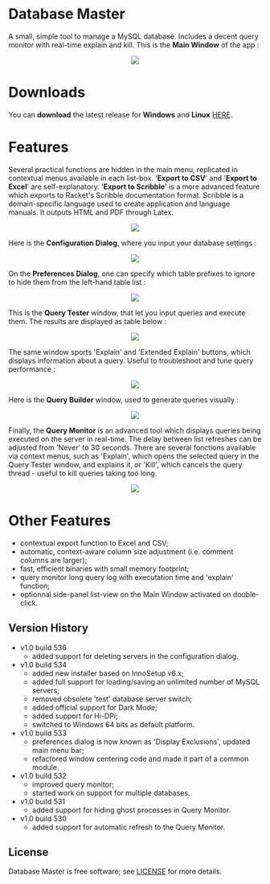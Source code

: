 # Database Master

A small, simple tool to manage a MySQL database. Includes a decent query monitor with real-time explain and kill.
This is the <b>Main Window</b> of the app :

<p align="center"><img src="Screenshots/MainWindow.PNG"></p>

# Downloads

You can <b>download</b> the latest release for <b>Windows</b> and <b>Linux</b> [HERE](https://github.com/DexterLagan/database-master/releases).

# Features

Several practical functions are hidden in the main menu, replicated in contextual menus available in each list-box. '<b>Export to CSV</b>' and '<b>Export to Excel</b>' are self-explanatory. '<b>Export to Scribble</b>' is a more advanced feature which exports to Racket's Scribble documentation format. Scribble is a domain-specific language used to create application and language manuals. It outputs HTML and PDF through Latex.

<p align="center"><img src="Screenshots/Export-Options.PNG"></p>

Here is the <b>Configuration Dialog</b>, where you input your database settings :

<p align="center"><img src="Screenshots/Settings.PNG"></p>

On the <b>Preferences Dialog</b>, one can specify which table prefixes to ignore to hide them from the left-hand table list :

<p align="center"><img src="Screenshots/Preferences.PNG"></p>

This is the <b>Query Tester</b> window, that let you input queries and execute them. The results are displayed as table below :

<p align="center"><img src="Screenshots/QueryTester.PNG"></p>

The same window sports 'Explain' and 'Extended Explain' buttons, which displays information about a query. Useful to troubleshoot and tune query performance :

<p align="center"><img src="Screenshots/Explain.PNG"></p>

Here is the <b>Query Builder</b> window, used to generate queries visually :

<p align="center"><img src="Screenshots/QueryBuilder.PNG"></p>

Finally, the <b>Query Monitor</b> is an advanced tool which displays queries being executed on the server in real-time. The delay between list refreshes can be adjusted from 'Never' to 30 seconds. There are several fonctions available via context menus, such as 'Explain', which opens the selected query in the Query Tester window, and explains it, or 'Kill', which cancels the query thread - useful to kill queries taking too long.

<p align="center"><img src="Screenshots/QueryMonitor.PNG"></p>

# Other Features

- contextual export function to Excel and CSV;
- automatic, context-aware column size adjustment (i.e. comment columns are larger);
- fast, efficient binaries with small memory footprint;
- query monitor long query log with executation time and 'explain' function;
- optionnal side-panel list-view on the Main Window activated on double-click.

## Version History
- v1.0 build 536
  - added support for deleting servers in the configuration dialog.
- v1.0 build 534
  - added new installer based on InnoSetup v6.x;
  - added full support for loading/saving an unlimited number of MySQL servers;
  - removed obsolete 'test' database server switch;
  - added official support for Dark Mode;
  - added support for Hi-DPi;
  - switched to Windows 64 bits as default platform.
- v1.0 build 533
  - preferences dialog is now known as 'Display Exclusions', updated main menu bar;
  - refactored window centering code and made it part of a common module.
- v1.0 build 532
  - improved query monitor;
  - started work on support for multiple databases.
- v1.0 build 531
  - added support for hiding ghost processes in Query Monitor.
- v1.0 build 530
  - added support for automatic refresh to the Query Monitor.

## License

Database Master is free software; see [LICENSE](https://github.com/DexterLagan/database-master/blob/main/LICENSE) for more details.
